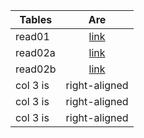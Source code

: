 
| Tables   |      Are      |
|----------|:-------------:|
| read01 |  [link](https://mohammadaqel.github.io/Read-Notes-102/read01) |
| read02a |[link](https://mohammadaqel.github.io/Read-Notes-102/read02a)|
| read02b | [link](https://mohammadaqel.github.io/Read-Notes-102/read02b)|   
| col 3 is | right-aligned |   
| col 3 is | right-aligned |   
| col 3 is | right-aligned |   
